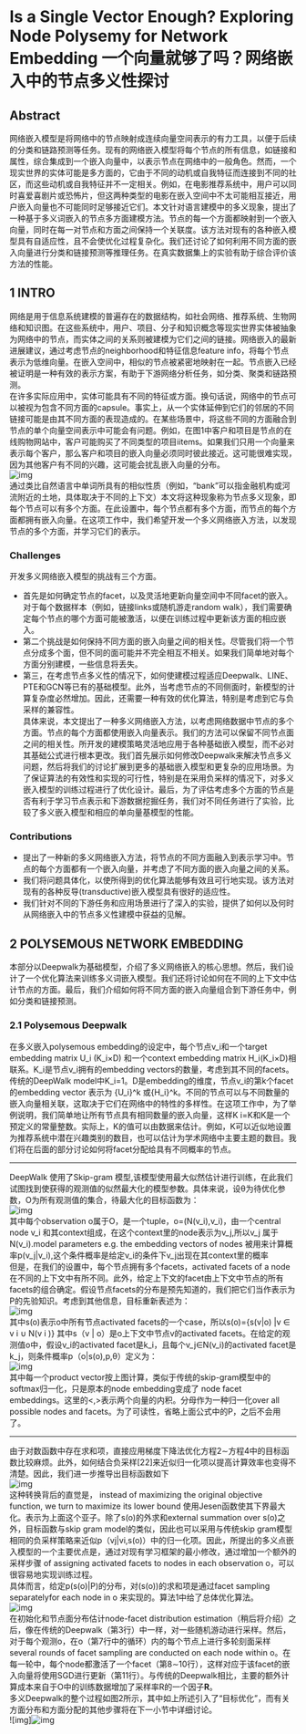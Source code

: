 # Is a Single Vector Enough? Exploring Node Polysemy for Network Embedding 一个向量就够了吗？网络嵌入中的节点多义性探讨
## Abstract  
网络嵌入模型是将网络中的节点映射成连续向量空间表示的有力工具，以便于后续的分类和链路预测等任务。现有的网络嵌入模型将每个节点的所有信息，如链接和属性，综合集成到一个嵌入向量中，以表示节点在网络中的一般角色。然而，一个现实世界的实体可能是多方面的，它由于不同的动机或自我特征而连接到不同的社区，而这些动机或自我特征并不一定相关。例如，在电影推荐系统中，用户可以同时喜爱喜剧片或恐怖片，但这两种类型的电影在嵌入空间中不太可能相互接近，用户嵌入向量也不可能同时足够接近它们。本文针对语言建模中的多义现象，提出了一种基于多义词嵌入的节点多方面建模方法。节点的每一个方面都映射到一个嵌入向量，同时在每一对节点和方面之间保持一个关联度。该方法对现有的各种嵌入模型具有自适应性，且不会使优化过程复杂化。我们还讨论了如何利用不同方面的嵌入向量进行分类和链接预测等推理任务。在真实数据集上的实验有助于综合评价该方法的性能。  

## 1 INTRO
网络是用于信息系统建模的普遍存在的数据结构，如社会网络、推荐系统、生物网络和知识图。在这些系统中，用户、项目、分子和知识概念等现实世界实体被抽象为网络中的节点，而实体之间的关系则被建模为它们之间的链接。网络嵌入的最新进展建议，通过考虑节点的neighborhood和特征信息feature info，将每个节点表示为低维向量。在嵌入空间中，相似的节点被紧密地映射在一起。节点嵌入已经被证明是一种有效的表示方案，有助于下游网络分析任务，如分类、聚类和链路预测。  
在许多实际应用中，实体可能具有不同的特征或方面。换句话说，网络中的节点可以被视为包含不同方面的capsule。事实上，从一个实体延伸到它们的邻居的不同链接可能是由其不同方面的表现造成的。在某些场景中，将这些不同的方面融合到节点的单个向量空间表示中可能会有问题。例如，在图1中客户和项目是节点的在线购物网站中，客户可能购买了不同类型的项目iitems。如果我们只用一个向量来表示每个客户，那么客户和项目的嵌入向量必须同时彼此接近。这可能很难实现，因为其他客户有不同的兴趣，这可能会扰乱嵌入向量的分布。  
![img](https://github.com/Kittyuzu1207/Share/blob/master/img/0426pic1.png)  
通过类比自然语言中单词所具有的相似性质（例如，“bank”可以指金融机构或河流附近的土地，具体取决于不同的上下文）本文将这种现象称为节点多义现象，即每个节点可以有多个方面。在此设置中，每个节点都有多个方面，而节点的每个方面都拥有嵌入向量。在这项工作中，我们希望开发一个多义网络嵌入方法，以发现节点的多个方面，并学习它们的表示。  
### Challenges
开发多义网络嵌入模型的挑战有三个方面。
- 首先是如何确定节点的facet，以及灵活地更新向量空间中不同facet的嵌入。对于每个数据样本（例如，链接links或随机游走random walk），我们需要确定每个节点的哪个方面可能被激活，以便在训练过程中更新该方面的相应嵌入。
- 第二个挑战是如何保持不同方面的嵌入向量之间的相关性。尽管我们将一个节点分成多个面，但不同的面可能并不完全相互不相关。如果我们简单地对每个方面分别建模，一些信息将丢失。
- 第三，在考虑节点多义性的情况下，如何使建模过程适应Deepwalk、LINE、PTE和GCN等已有的基础模型。此外，当考虑节点的不同侧面时，新模型的计算复杂度必然增加。因此，还需要一种有效的优化算法，特别是考虑到它与负采样的兼容性。  
具体来说，本文提出了一种多义网络嵌入方法，以考虑网络数据中节点的多个方面。节点的每个方面都使用嵌入向量表示。我们的方法可以保留不同节点面之间的相关性。所开发的建模策略灵活地应用于各种基础嵌入模型，而不必对其基础公式进行根本更改。我们首先展示如何修改Deepwalk来解决节点多义问题，然后将我们的讨论扩展到更多的基础嵌入模型和更复杂的应用场景。为了保证算法的有效性和实现的可行性，特别是在采用负采样的情况下，对多义嵌入模型的训练过程进行了优化设计。最后，为了评估考虑多个方面的节点是否有利于学习节点表示和下游数据挖掘任务，我们对不同任务进行了实验，比较了多义嵌入模型和相应的单向量基模型的性能。  
### Contributions
- 提出了一种新的多义网络嵌入方法，将节点的不同方面融入到表示学习中。节点的每个方面都有一个嵌入向量，并考虑了不同方面的嵌入向量之间的关系。  
- 我们将问题具体化，以使所得到的优化算法能够有效且可行地实现。该方法对现有的各种反导(transductive)嵌入模型具有很好的适应性。
- 我们针对不同的下游任务和应用场景进行了深入的实验，提供了如何以及何时从网络嵌入中的节点多义性建模中获益的见解。

## 2 POLYSEMOUS NETWORK EMBEDDING
本部分以Deepwalk为基础模型，介绍了多义网络嵌入的核心思想。然后，我们设计了一个优化算法来训练多义词嵌入模型。我们还将讨论如何在不同的上下文中估计节点的方面。最后，我们介绍如何将不同方面的嵌入向量组合到下游任务中，例如分类和链接预测。
### 2.1 Polysemous Deepwalk
在多义嵌入polysemous embedding的设定中，每个节点v_i和一个target embedding matrix U_i (K_i×D) 和一个context embedding matrix H_i(K_i×D)相联系。K_i是节点v_i拥有的embedding vectors的数量，考虑到其不同的facets。传统的DeepWalk model中K_i=1。D是embedding的维度，节点v_i的第k个facet的embedding vector 表示为 {U_i}^k 或{H_i}^k。不同的节点可以与不同数量的嵌入向量相关联，这取决于它们在网络中的特性的多样性。在这项工作中，为了举例说明，我们简单地让所有节点具有相同数量的嵌入向量，这样K i=K和K是一个预定义的常量整数。实际上，K的值可以由数据来估计。例如，K可以近似地设置为推荐系统中潜在兴趣类别的数目，也可以估计为学术网络中主要主题的数目。我们将在后面的部分讨论如何将facet分配给具有不同概率的节点。  
***
DeepWalk 使用了Skip-gram 模型,该模型使用最大似然估计进行训练，在此我们试图找到使获得的观测值的似然最大化的模型参数。具体来说，设θ为待优化参数，O为所有观测值的集合，待最大化的目标函数为：  
![img](https://github.com/Kittyuzu1207/Share/blob/master/img/04262.png)   
其中每个observation o属于O，是一个tuple，o=(N(v_i),v_i)，由一个central node v_i 和其context组成，在这个context里的node表示为v_j,所以v_j 属于 N(v_i).model parameters e.g. the embedding vectors of nodes 被用来计算概率p(v_j|v_i),这个条件概率是给定v_i的条件下v_j出现在其context里的概率  
但是，在我们的设置中，每个节点拥有多个facets，activated facets of a node在不同的上下文中有所不同。此外，给定上下文的facet由上下文中节点的所有facets的组合确定。假设节点facets的分布是预先知道的，我们把它们当作表示为P的先验知识。考虑到其他信息，目标重新表述为：  
![img](https://github.com/Kittyuzu1207/Share/blob/master/img/04263.png)  
其中s(o)表示o中所有节点activated facets的一个case，所以s(o)={s(v|o) |v ∈ v i ∪ N(v i )} 其中s（v | o）是o上下文中节点v的activated facets。在给定的观测值o中，假设v_i的activated facet是k_i，且每个v_j∈N(v_i)的activated facet是k_j，则条件概率p（o|s(o),p,θ）定义为：  
![img](https://github.com/Kittyuzu1207/Share/blob/master/img/04264.png)   
其中每一个product vector按上图计算，类似于传统的skip-gram模型中的softmax归一化，只是原本的node embedding变成了 node facet embeddings。这里的<,>表示两个向量的内积。分母作为一种归一化over all possible nodes and facets。为了可读性，省略上面公式中的P，之后不会用了。  
***
由于对数函数中存在求和项，直接应用梯度下降法优化方程2∼方程4中的目标函数比较麻烦。此外，如何结合负采样[22]来近似归一化项以提高计算效率也变得不清楚。因此，我们进一步推导出目标函数如下  
![img](https://github.com/Kittyuzu1207/Share/blob/master/img/04265.png)   
这种转换背后的直觉是， instead of maximizing the original objective function, we turn to maximize its lower bound 使用Jesen函数使其下界最大化。表示为上面这个亚子。除了s(o)的外求和external summation over s(o)之外，目标函数与skip gram model的类似，因此也可以采用与传统skip gram模型相同的负采样策略来近似p（vj|vi,s(o)）中的归一化项。因此，所提出的多义点嵌入模型的一个主要优点是，通过对现有学习框架的最小修改，通过增加一个额外的采样步骤 of assigning activated facets to nodes in each observation o，可以很容易地实现训练过程。  
具体而言，给定p(s(o)|P)的分布，对(s(o))的求和项是通过facet sampling separatelyfor each node in o 来实现的。算法1中给了总体优化算法。  
![img](https://github.com/Kittyuzu1207/Share/blob/master/img/04266.png)   
在初始化和节点面分布估计node-facet distribution estimation（稍后将介绍）之后，像在传统的Deepwalk（第3行）中一样，对一些随机游动进行采样。然后，对于每个观测o，在o（第7行中的循环）内的每个节点上进行多轮刻面采样several rounds of facet sampling are conducted on each node within o。在每一轮中，每个node都激活了一个facet（第8∼10行），这样对应于该facet的嵌入向量将使用SGD进行更新（第11行）。与传统的Deepwalk相比，主要的额外计算成本来自于O中的训练数据增加了采样率R的一个因子**R**。  
多义Deepwalk的整个过程如图2所示，其中如上所述引入了“目标优化”，而有关方面分布和方面分配的其他步骤将在下一小节中详细讨论。  
![img]![img](https://github.com/Kittyuzu1207/Share/blob/master/img/04266.png)   



